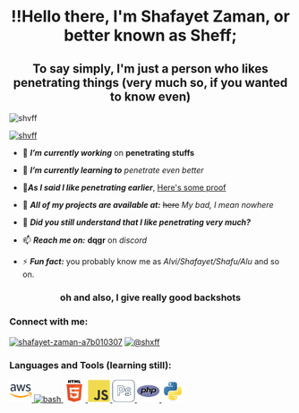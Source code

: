 <h1 align="center">‼️Hello there, I'm Shafayet Zaman, or better known as Sheff;</h1>
<h2 align="center">To say simply, I'm just a person who likes penetrating things (very much so, if you wanted to know even)</h2>

<p align="left"> <img src="https://komarev.com/ghpvc/?username=shvff&label=Profile%20views&color=0e75b6&style=flat" alt="shvff" /> </p>

<p align="left"> <a href="https://github.com/ryo-ma/github-profile-trophy"><img src="https://github-profile-trophy.vercel.app/?username=shvff" alt="shvff" /></a> </p>

- 🍾 ***I’m currently working*** on **penetrating stuffs**

- 🌱 ***I’m currently learning to*** _penetrate even better_

- 🍆***As I said I like penetrating earlier***, [Here's some proof](https://tryhackme.com/p/sheff)

- 🧭 ***All of my projects are available at:***  ~~here~~ *My bad, I mean nowhere*

- 💬 _***Did you still understand that I like penetrating very much?***_

- 📫 ***Reach me on:*** **dqgr** on _discord_

- ⚡ ***Fun fact:*** you probably know me as *Alvi/Shafayet/Shafu/Alu* and so on.

<h3 align="center">oh and also, I give really good backshots</h3>
<h3 align="left">Connect with me:</h3>
<p align="left">
<a href="https://linkedin.com/in/shafayet-zaman-a7b010307" target="blank"><img align="center" src="https://raw.githubusercontent.com/rahuldkjain/github-profile-readme-generator/master/src/images/icons/Social/linked-in-alt.svg" alt="shafayet-zaman-a7b010307" height="30" width="40" /></a>
<a href="https://www.youtube.com/@Shxff" target="blank"><img align="center" src="https://raw.githubusercontent.com/rahuldkjain/github-profile-readme-generator/master/src/images/icons/Social/youtube.svg" alt="@shxff" height="30" width="40" /></a>
</p>

<h3 align="left">Languages and Tools (learning still):</h3>
<p align="left"> <a href="https://aws.amazon.com" target="_blank" rel="noreferrer"> <img src="https://raw.githubusercontent.com/devicons/devicon/master/icons/amazonwebservices/amazonwebservices-original-wordmark.svg" alt="aws" width="40" height="40"/> </a> <a href="https://www.gnu.org/software/bash/" target="_blank" rel="noreferrer"> <img src="https://www.vectorlogo.zone/logos/gnu_bash/gnu_bash-icon.svg" alt="bash" width="40" height="40"/> </a> <a href="https://www.w3.org/html/" target="_blank" rel="noreferrer"> <img src="https://raw.githubusercontent.com/devicons/devicon/master/icons/html5/html5-original-wordmark.svg" alt="html5" width="40" height="40"/> </a> <a href="https://developer.mozilla.org/en-US/docs/Web/JavaScript" target="_blank" rel="noreferrer"> <img src="https://raw.githubusercontent.com/devicons/devicon/master/icons/javascript/javascript-original.svg" alt="javascript" width="40" height="40"/> </a> <a href="https://www.photoshop.com/en" target="_blank" rel="noreferrer"> <img src="https://raw.githubusercontent.com/devicons/devicon/master/icons/photoshop/photoshop-line.svg" alt="photoshop" width="40" height="40"/> </a> <a href="https://www.php.net" target="_blank" rel="noreferrer"> <img src="https://raw.githubusercontent.com/devicons/devicon/master/icons/php/php-original.svg" alt="php" width="40" height="40"/> </a> <a href="https://www.python.org" target="_blank" rel="noreferrer"> <img src="https://raw.githubusercontent.com/devicons/devicon/master/icons/python/python-original.svg" alt="python" width="40" height="40"/> </a> </p>
